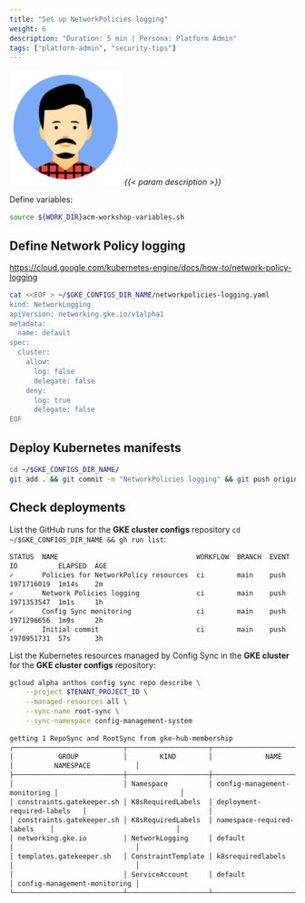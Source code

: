```yaml
---
title: "Set up NetworkPolicies logging"
weight: 6
description: "Duration: 5 min | Persona: Platform Admin"
tags: ["platform-admin", "security-tips"]
---
```

![Platform Admin](/images/platform-admin.png)
_{{< param description >}}_

Define variables:
```Bash
source ${WORK_DIR}acm-workshop-variables.sh
```

## Define Network Policy logging

https://cloud.google.com/kubernetes-engine/docs/how-to/network-policy-logging

```Bash
cat <<EOF > ~/$GKE_CONFIGS_DIR_NAME/networkpolicies-logging.yaml
kind: NetworkLogging
apiVersion: networking.gke.io/v1alpha1
metadata:
  name: default
spec:
  cluster:
    allow:
      log: false
      delegate: false
    deny:
      log: true
      delegate: false
EOF
```

## Deploy Kubernetes manifests

```Bash
cd ~/$GKE_CONFIGS_DIR_NAME/
git add . && git commit -m "NetworkPolicies logging" && git push origin main
```

## Check deployments

List the GitHub runs for the **GKE cluster configs** repository `cd ~/$GKE_CONFIGS_DIR_NAME && gh run list`:
```Plaintext
STATUS  NAME                                  WORKFLOW  BRANCH  EVENT  ID          ELAPSED  AGE
✓       Policies for NetworkPolicy resources  ci        main    push   1971716019  1m14s    2m
✓       Network Policies logging              ci        main    push   1971353547  1m1s     1h
✓       Config Sync monitoring                ci        main    push   1971296656  1m9s     2h
✓       Initial commit                        ci        main    push   1970951731  57s      3h
```

List the Kubernetes resources managed by Config Sync in the **GKE cluster** for the **GKE cluster configs** repository:
```Bash
gcloud alpha anthos config sync repo describe \
    --project $TENANT_PROJECT_ID \
    --managed-resources all \
    --sync-name root-sync \
    --sync-namespace config-management-system
```
```Plaintext
getting 1 RepoSync and RootSync from gke-hub-membership
┌───────────────────────────┬────────────────────┬──────────────────────────────┬──────────────────────────────┐
│           GROUP           │        KIND        │             NAME             │          NAMESPACE           │
├───────────────────────────┼────────────────────┼──────────────────────────────┼──────────────────────────────┤
│                           │ Namespace          │ config-management-monitoring │                              │
│ constraints.gatekeeper.sh │ K8sRequiredLabels  │ deployment-required-labels   │                              │
│ constraints.gatekeeper.sh │ K8sRequiredLabels  │ namespace-required-labels    │                              │
│ networking.gke.io         │ NetworkLogging     │ default                      │                              │
│ templates.gatekeeper.sh   │ ConstraintTemplate │ k8srequiredlabels            │                              │
│                           │ ServiceAccount     │ default                      │ config-management-monitoring │
└───────────────────────────┴────────────────────┴──────────────────────────────┴──────────────────────────────┘
```